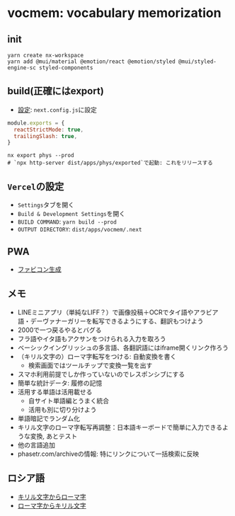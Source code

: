 # vocmem: vocabulary memorization

## init

```shell
yarn create nx-workspace
yarn add @mui/material @emotion/react @emotion/styled @mui/styled-engine-sc styled-components
```

## build(正確にはexport)

- [設定](https://pgmemo.tokyo/data/archives/2127.html): `next.config.js`に設定

```js
module.exports = {
  reactStrictMode: true,
  trailingSlash: true,
}
```

```shell
nx export phys --prod
# `npx http-server dist/apps/phys/exported`で起動: これをリリースする
```

## `Vercel`の設定

- `Settings`タブを開く
- `Build & Development Settings`を開く
- `BUILD COMMAND`: `yarn build --prod`
- `OUTPUT DIRECTORY`: `dist/apps/vocmem/.next`

## PWA

- [ファビコン生成](https://ao-system.net/favicongenerator/)

## メモ

- LINEミニアプリ（単純なLIFF？）で画像投稿＋OCRでタイ語やアラビア語・デーヴァナーガリーを転写できるようにする、翻訳もつけよう
- 2000で一つ戻るやるとバグる
- フラ語やイタ語もアクサンをつけられる入力を取ろう
- ベーシックイングリッシュの多言語、各翻訳語にはiframe開くリンク作ろう
- （キリル文字の）ローマ字転写をつける: 自動変換を書く
  - 検索画面ではツールチップで変換一覧を出す
- スマホ利用前提でしか作っていないのでレスポンシブにする
- 簡単な統計データ: 履修の記憶
- 活用する単語は活用載せる
  - 自サイト単語編とうまく統合
  - 活用も別に切り分けよう
- 単語暗記でランダム化
- キリル文字のローマ字転写再調整：日本語キーボードで簡単に入力できるような変換, あとテスト
- 他の言語追加
- phasetr.com/archiveの情報: 特にリンクについて一括検索に反映

## ロシア語

- [キリル文字からローマ字](https://stabucky.com/wp/archives/6132)
- [ローマ字からキリル文字](https://rosianotomo.com/romcyr/romcyr.htm)
